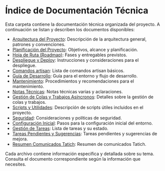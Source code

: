 # Índice de Documentación Técnica

Esta carpeta contiene la documentación técnica organizada del proyecto. A continuación se listan y describen los documentos disponibles:

- [Arquitectura del Proyecto](./arquitectura.md): Descripción de la arquitectura general, patrones y convenciones.
- [Planificación del Proyecto](./planificacion.md): Objetivos, alcance y planificación.
- [Hoja de Ruta (Roadmap)](./hoja_de_ruta.md): Fases y entregables previstos.
- [Despliegue y Deploy](./despliegue.md): Instrucciones y consideraciones para el despliegue.
- [Comandos artisan](./comandos_artisan.md): Lista de comandos artisan básicos.
- [Guía de Desarrollo](./guia_desarrollo.md): Guía para el entorno y flujo de desarrollo.
- [Mantenimiento](./mantenimiento.md): Procedimientos y recomendaciones para el mantenimiento.
- [Notas Técnicas](./notas_tecnicas.md): Notas técnicas varias y aclaraciones.
- [Gestión de Colas y Trabajos Asíncronos](./colas_y_trabajos.md): Detalles sobre la gestión de colas y trabajos.
- [Scripts y Utilidades](./scripts_utiles.md): Descripción de scripts útiles incluidos en el proyecto.
- [Seguridad](./seguridad.md): Consideraciones y políticas de seguridad.
- [Configuración Inicial](./configuracion_inicial.md): Pasos para la configuración inicial del entorno.
- [Gestión de Tareas](./gestion_tareas.md): Lista de tareas y su estado.
- [Tareas Pendientes y Sugerencias](./tareas_pendientes.md): Tareas pendientes y sugerencias de mejora.
- [Resumen Comunicados Tatich](./resumen_comunicados_tatich.md): Resumen de comunicados Tatich.

Cada archivo contiene información específica y detallada sobre su tema. Consulta el documento correspondiente según la información que necesites.

